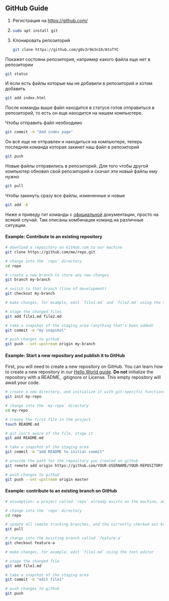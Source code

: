 ## GitHub Guide



1. Регистрация на https://github.com/

2. ```bash
   sudo apt install git
   ```

3. Клонировать репозиторий 

   ```bash
   git clone https://github.com/g0v3r9m3n10/AtoTYC
   ```



Покажет состояни репозитория, например какого файла еще нет в репозитории

```bash
git status
```

И если есть файлы которые мы не добавили в репозиторий и хотим добавить

```bash
git add index.html
```

После команды выше файл находится в статусе готов отправиться в репозиторий, то есть он еще находится на нашем компьютере.

Чтобы отправить файл необходимо 

```bash
git commit -m "Add index page"
```

Он всё еще не отправлен и находиться на компьютере, теперь последняя команда которая закинет наш файл в репозиторий

```bash
git push
```

Новые файлы отправились в репозиторий. Для того чтобы другой компьютер обновил свой репозиторий и скачал эти новый файлы ему нужно 

```bash
git pull
```

Чтобы закинуть сразу все файлы, измененные и новые

```bash
git add -A
```

Ниже я приведу гит команды с [официальной](https://guides.github.com/introduction/git-handbook/?utm_source=onboarding-series&utm_medium=email&utm_content=week2&utm_campaign=beg) документации, просто на всякий случай. Там описаны комбинации команд на различные ситуации.

#### Example: Contribute to an existing repository

```bash
# download a repository on GitHub.com to our machine
git clone https://github.com/me/repo.git

# change into the `repo` directory
cd repo

# create a new branch to store any new changes
git branch my-branch

# switch to that branch (line of development)
git checkout my-branch

# make changes, for example, edit `file1.md` and `file2.md` using the text editor

# stage the changed files
git add file1.md file2.md

# take a snapshot of the staging area (anything that's been added)
git commit -m "my snapshot"

# push changes to github
git push --set-upstream origin my-branch
```

#### Example: Start a new repository and publish it to GitHub

First, you will need to create a new repository on GitHub. You can learn how to create a new repository in our [Hello World guide](https://guides.github.com/activities/hello-world/#repository). **Do not** initialize the repository with a README, .gitignore or License. This empty repository will await your code.

```bash
# create a new directory, and initialize it with git-specific functions
git init my-repo

# change into the `my-repo` directory
cd my-repo

# create the first file in the project
touch README.md

# git isn't aware of the file, stage it
git add README.md

# take a snapshot of the staging area
git commit -m "add README to initial commit"

# provide the path for the repository you created on github
git remote add origin https://github.com/YOUR-USERNAME/YOUR-REPOSITORY.git

# push changes to github
git push --set-upstream origin master
```

#### Example: contribute to an existing branch on GitHub

```bash
# assumption: a project called `repo` already exists on the machine, and a new branch has been pushed to GitHub.com since the last time changes were made locally

# change into the `repo` directory
cd repo

# update all remote tracking branches, and the currently checked out branch
git pull

# change into the existing branch called `feature-a`
git checkout feature-a

# make changes, for example, edit `file1.md` using the text editor

# stage the changed file
git add file1.md

# take a snapshot of the staging area
git commit -m "edit file1"

# push changes to github
git push
```